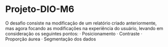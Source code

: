 # Projeto-DIO-M6
O desafio consiste na modificação de um relatório criado anteriormente, mas agora focando as modificações na experiência do usuário, levando em consideração os seguintes pontos:  · Posicionamento  · Contraste  · Proporção áurea  · Segmentação dos dados
